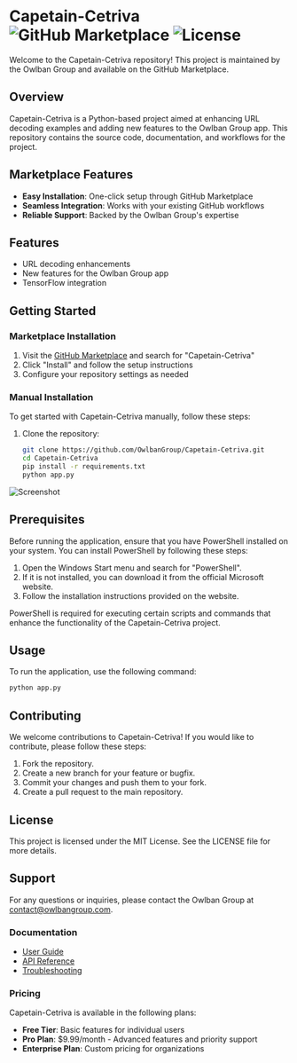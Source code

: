 # Capetain-Cetriva ![GitHub Marketplace](https://img.shields.io/badge/GitHub-Marketplace-blue) ![License](https://img.shields.io/badge/License-MIT-green)

Welcome to the Capetain-Cetriva repository! This project is maintained by the Owlban Group and available on the GitHub Marketplace.

## Overview

Capetain-Cetriva is a Python-based project aimed at enhancing URL decoding examples and adding new features to the Owlban Group app. This repository contains the source code, documentation, and workflows for the project.

## Marketplace Features

- **Easy Installation**: One-click setup through GitHub Marketplace
- **Seamless Integration**: Works with your existing GitHub workflows
- **Reliable Support**: Backed by the Owlban Group's expertise

## Features

- URL decoding enhancements
- New features for the Owlban Group app
- TensorFlow integration

## Getting Started

### Marketplace Installation
1. Visit the [GitHub Marketplace](https://github.com/marketplace) and search for "Capetain-Cetriva"
2. Click "Install" and follow the setup instructions
3. Configure your repository settings as needed

### Manual Installation
To get started with Capetain-Cetriva manually, follow these steps:

1. Clone the repository:

   ```bash
   git clone https://github.com/OwlbanGroup/Capetain-Cetriva.git
   cd Capetain-Cetriva
   pip install -r requirements.txt
   python app.py
   ```

![Screenshot](https://via.placeholder.com/800x400.png?text=Application+Screenshot)

## Prerequisites

Before running the application, ensure that you have PowerShell installed on your system. You can install PowerShell by following these steps:

1. Open the Windows Start menu and search for "PowerShell".
2. If it is not installed, you can download it from the official Microsoft website.
3. Follow the installation instructions provided on the website.

PowerShell is required for executing certain scripts and commands that enhance the functionality of the Capetain-Cetriva project.

## Usage

To run the application, use the following command:

```bash
python app.py
```

## Contributing

We welcome contributions to Capetain-Cetriva! If you would like to contribute, please follow these steps:

1. Fork the repository.
2. Create a new branch for your feature or bugfix.
3. Commit your changes and push them to your fork.
4. Create a pull request to the main repository.

## License

This project is licensed under the MIT License. See the LICENSE file for more details.

## Support

For any questions or inquiries, please contact the Owlban Group at <contact@owlbangroup.com>.

### Documentation
- [User Guide](https://github.com/OwlbanGroup/Capetain-Cetriva/wiki)
- [API Reference](https://github.com/OwlbanGroup/Capetain-Cetriva/wiki/API-Reference)
- [Troubleshooting](https://github.com/OwlbanGroup/Capetain-Cetriva/wiki/Troubleshooting)

### Pricing
Capetain-Cetriva is available in the following plans:
- **Free Tier**: Basic features for individual users
- **Pro Plan**: $9.99/month - Advanced features and priority support
- **Enterprise Plan**: Custom pricing for organizations
